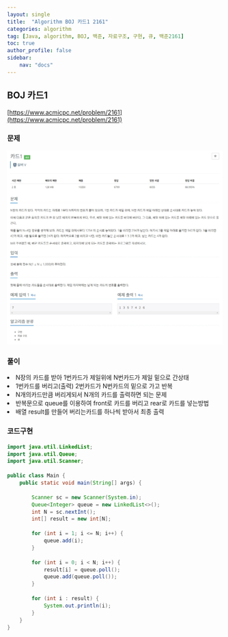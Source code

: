 ```yaml
---
layout: single
title:  "Algorithm BOJ 카드1 2161"
categories: algorithm
tag: [Java, algorithm, BOJ, 백준, 자료구조, 구현, 큐, 백준2161]
toc: true
author_profile: false
sidebar:
    nav: "docs"
---
```

## BOJ 카드1
[https://www.acmicpc.net/problem/2161](https://www.acmicpc.net/problem/2161)

### 문제
![카드1](/assets/img/BOJ2161.jpg)

### 풀이
<li>N장의 카드를 받아 1번카드가 제일위에 N번카드가 제일 밑으로 간상태</li>
<li>1번카드를 버리고(출력) 2번카드가 N번카드의 밑으로 가고 반복</li>
<li>N개의카드만큼 버리게되서 N개의 카드를 출력하면 되는 문제</li>
<li>반복문으로 queue를 이용하여 front로 카드를 버리고 rear로 카드를 넣는방법</li>
<li>배열 result를 만들어 버리는카드를 하나씩 받아서 최종 출력</li>

### 코드구현
```java
import java.util.LinkedList;
import java.util.Queue;
import java.util.Scanner;

public class Main {
    public static void main(String[] args) {

        Scanner sc = new Scanner(System.in);
        Queue<Integer> queue = new LinkedList<>();
        int N = sc.nextInt();
        int[] result = new int[N];

        for (int i = 1; i <= N; i++) {
            queue.add(i);
        }

        for (int i = 0; i < N; i++) {
            result[i] = queue.poll();
            queue.add(queue.poll());
        }

        for (int i : result) {
            System.out.println(i);
        }
    }
}
```
